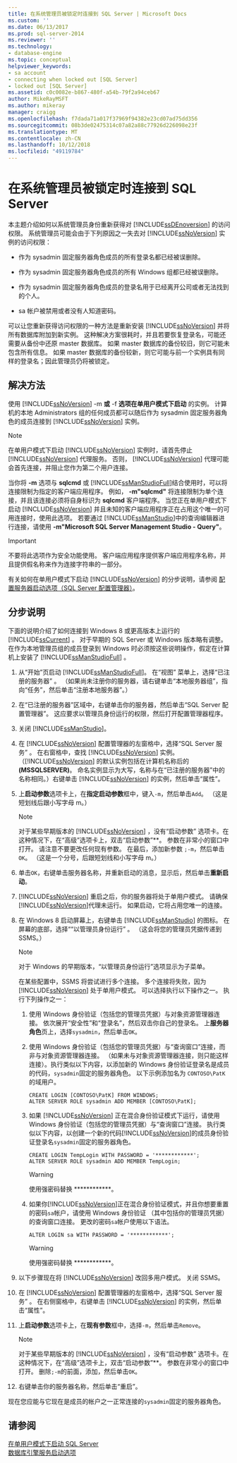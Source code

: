 ```yaml
---
title: 在系统管理员被锁定时连接到 SQL Server | Microsoft Docs
ms.custom: ''
ms.date: 06/13/2017
ms.prod: sql-server-2014
ms.reviewer: ''
ms.technology:
- database-engine
ms.topic: conceptual
helpviewer_keywords:
- sa account
- connecting when locked out [SQL Server]
- locked out [SQL Server]
ms.assetid: c0c0082e-b867-480f-a54b-79f2a94ceb67
author: MikeRayMSFT
ms.author: mikeray
manager: craigg
ms.openlocfilehash: f7dada71a017f37969f94382e23cd07ad75dd356
ms.sourcegitcommit: 08b3de02475314c07a82a88c77926d226098e23f
ms.translationtype: MT
ms.contentlocale: zh-CN
ms.lasthandoff: 10/12/2018
ms.locfileid: "49119784"
---
```

# <a name="connect-to-sql-server-when-system-administrators-are-locked-out"></a>在系统管理员被锁定时连接到 SQL Server
  本主题介绍如何以系统管理员身份重新获得对 [!INCLUDE[ssDEnoversion](../../includes/ssdenoversion-md.md)] 的访问权限。 系统管理员可能会由于下列原因之一失去对 [!INCLUDE[ssNoVersion](../../includes/ssnoversion-md.md)] 实例的访问权限：  
  
-   作为 sysadmin 固定服务器角色成员的所有登录名都已经被误删除。  
  
-   作为 sysadmin 固定服务器角色成员的所有 Windows 组都已经被误删除。  
  
-   作为 sysadmin 固定服务器角色成员的登录名用于已经离开公司或者无法找到的个人。  
  
-   sa 帐户被禁用或者没有人知道密码。  
  
 可以让您重新获得访问权限的一种方法是重新安装 [!INCLUDE[ssNoVersion](../../includes/ssnoversion-md.md)] 并将所有数据库附加到新实例。 这种解决方案很耗时，并且若要恢复登录名，可能还需要从备份中还原 master 数据库。 如果 master 数据库的备份较旧，则它可能未包含所有信息。 如果 master 数据库的备份较新，则它可能与前一个实例具有同样的登录名；因此管理员仍将被锁定。  
  
## <a name="resolution"></a>解决方法  
 使用 [!INCLUDE[ssNoVersion](../../includes/ssnoversion-md.md)] -m **或** -f **选项在单用户模式下启动** 的实例。 计算机的本地 Administrators 组的任何成员都可以随后作为 sysadmin 固定服务器角色的成员连接到 [!INCLUDE[ssNoVersion](../../includes/ssnoversion-md.md)] 实例。  
  
> [!NOTE]  
>  在单用户模式下启动 [!INCLUDE[ssNoVersion](../../includes/ssnoversion-md.md)] 实例时，请首先停止 [!INCLUDE[ssNoVersion](../../includes/ssnoversion-md.md)] 代理服务。 否则， [!INCLUDE[ssNoVersion](../../includes/ssnoversion-md.md)] 代理可能会首先连接，并阻止您作为第二个用户连接。  
  
 当你将 **-m** 选项与 **sqlcmd** 或 [!INCLUDE[ssManStudioFull](../../includes/ssmanstudiofull-md.md)]结合使用时，可以将连接限制为指定的客户端应用程序。 例如， **-m"sqlcmd"** 将连接限制为单个连接，并且该连接必须将自身标识为 **sqlcmd** 客户端程序。 当您正在单用户模式下启动 [!INCLUDE[ssNoVersion](../../includes/ssnoversion-md.md)] 并且未知的客户端应用程序正在占用这个唯一的可用连接时，使用此选项。 若要通过 [!INCLUDE[ssManStudio](../../includes/ssmanstudio-md.md)]中的查询编辑器进行连接，请使用 **-m"Microsoft SQL Server Management Studio - Query"**。  
  
> [!IMPORTANT]  
>  不要将此选项作为安全功能使用。 客户端应用程序提供客户端应用程序名称，并且提供假名称来作为连接字符串的一部分。  
  
 有关如何在单用户模式下启动 [!INCLUDE[ssNoVersion](../../includes/ssnoversion-md.md)] 的分步说明，请参阅 [配置服务器启动选项（SQL Server 配置管理器）](scm-services-configure-server-startup-options.md)。  
  
## <a name="step-by-step-instructions"></a>分步说明  
 下面的说明介绍了如何连接到 Windows 8 或更高版本上运行的 [!INCLUDE[ssCurrent](../../includes/sscurrent-md.md)] 。 对于早期的 SQL Server 或 Windows 版本略有调整。 在作为本地管理员组的成员登录到 Windows 时必须按这些说明操作，假定在计算机上安装了 [!INCLUDE[ssManStudioFull](../../includes/ssmanstudiofull-md.md)] 。  
  
1.  从“开始”页启动 [!INCLUDE[ssManStudioFull](../../includes/ssmanstudiofull-md.md)]。 在“视图”  菜单上，选择“已注册的服务器” 。 （如果尚未注册你的服务器，请右键单击“本地服务器组”，指向“任务”，然后单击“注册本地服务器”。）  
  
2.  在“已注册的服务器”区域中，右键单击你的服务器，然后单击“SQL Server 配置管理器”。 这应要求以管理员身份运行的权限，然后打开配置管理器程序。  
  
3.  关闭 [!INCLUDE[ssManStudio](../../includes/ssmanstudio-md.md)]。  
  
4.  在 [!INCLUDE[ssNoVersion](../../includes/ssnoversion-md.md)] 配置管理器的左窗格中，选择“SQL Server 服务” 。 在右窗格中，查找 [!INCLUDE[ssNoVersion](../../includes/ssnoversion-md.md)] 实例。 （[!INCLUDE[ssNoVersion](../../includes/ssnoversion-md.md)] 的默认实例包括在计算机名称后的 **(MSSQLSERVER)**。 命名实例显示为大写，名称与在“已注册的服务器”中的名称相同。）右键单击 [!INCLUDE[ssNoVersion](../../includes/ssnoversion-md.md)] 的实例，然后单击“属性”。  
  
5.  上**启动参数**选项卡上，在**指定启动参数**框中，键入`-m`，然后单击`Add`。 （这是短划线后跟小写字母 m。）  
  
    > [!NOTE]  
    >  对于某些早期版本的 [!INCLUDE[ssNoVersion](../../includes/ssnoversion-md.md)] ，没有“启动参数”  选项卡。在这种情况下，在“高级”选项卡上，双击“启动参数”**。 参数在非常小的窗口中打开。 请注意不要更改任何现有参数。 在最后，添加新参数 `;-m`，然后单击 `OK`。 （这是一个分号，后跟短划线和小写字母 m。）  
  
6.  单击`OK`，右键单击服务器名称，并重新启动的消息，显示后，然后单击**重新启动**。  
  
7.  [!INCLUDE[ssNoVersion](../../includes/ssnoversion-md.md)] 重启之后，你的服务器将处于单用户模式。 请确保[!INCLUDE[ssNoVersion](../../includes/ssnoversion-md.md)]代理未运行。 如果启动，它将占用您唯一的连接。  
  
8.  在 Windows 8 启动屏幕上，右键单击 [!INCLUDE[ssManStudio](../../includes/ssmanstudio-md.md)] 的图标。 在屏幕的底部，选择““以管理员身份运行” 。 （这会将您的管理员凭据传递到 SSMS。）  
  
    > [!NOTE]  
    >  对于 Windows 的早期版本，“以管理员身份运行”选项显示为子菜单。  
  
     在某些配置中，SSMS 将尝试进行多个连接。 多个连接将失败，因为 [!INCLUDE[ssNoVersion](../../includes/ssnoversion-md.md)] 处于单用户模式。 可以选择执行以下操作之一。 执行下列操作之一：  
  
    1.  使用 Windows 身份验证（包括您的管理员凭据）与对象资源管理器连接。 依次展开“安全性”和“登录名”，然后双击你自己的登录名。 上**服务器角色**页上，选择`sysadmin`，然后单击`OK`。  
  
    2.  使用 Windows 身份验证（包括您的管理员凭据）与“查询窗口”连接，而非与对象资源管理器连接。 （如果未与对象资源管理器连接，则只能这样连接）。执行类似以下内容，以添加新的 Windows 身份验证登录名是成员的代码，`sysadmin`固定的服务器角色。 以下示例添加名为 `CONTOSO\PatK`的域用户。  
  
        ```  
        CREATE LOGIN [CONTOSO\PatK] FROM WINDOWS;  
        ALTER SERVER ROLE sysadmin ADD MEMBER [CONTOSO\PatK];  
        ```  
  
    3.  如果 [!INCLUDE[ssNoVersion](../../includes/ssnoversion-md.md)] 正在混合身份验证模式下运行，请使用 Windows 身份验证（包括您的管理员凭据）与“查询窗口”连接。 执行类似以下内容，以创建一个新的代码[!INCLUDE[ssNoVersion](../../includes/ssnoversion-md.md)]的成员身份验证登录名`sysadmin`固定的服务器角色。  
  
        ```  
        CREATE LOGIN TempLogin WITH PASSWORD = '************';  
        ALTER SERVER ROLE sysadmin ADD MEMBER TempLogin;  
        ```  
  
        > [!WARNING]  
        >  使用强密码替换 ************。  
  
    4.  如果你[!INCLUDE[ssNoVersion](../../includes/ssnoversion-md.md)]正在混合身份验证模式，并且你想要重置的密码`sa`帐户，请使用 Windows 身份验证 （其中包括你的管理员凭据） 的查询窗口连接。 更改的密码`sa`帐户使用以下语法。  
  
        ```  
        ALTER LOGIN sa WITH PASSWORD = '************';  
        ```  
  
        > [!WARNING]  
        >  使用强密码替换 ************。  
  
9. 以下步骤现在将 [!INCLUDE[ssNoVersion](../../includes/ssnoversion-md.md)] 改回多用户模式。 关闭 SSMS。  
  
10. 在 [!INCLUDE[ssNoVersion](../../includes/ssnoversion-md.md)] 配置管理器的左窗格中，选择“SQL Server 服务” 。 在右侧窗格中，右键单击 [!INCLUDE[ssNoVersion](../../includes/ssnoversion-md.md)] 的实例，然后单击“属性”。  
  
11. 上**启动参数**选项卡上，在**现有参数**框中，选择`-m`，然后单击`Remove`。  
  
    > [!NOTE]  
    >  对于某些早期版本的 [!INCLUDE[ssNoVersion](../../includes/ssnoversion-md.md)] ，没有“启动参数”  选项卡。在这种情况下，在“高级”选项卡上，双击“启动参数”**。 参数在非常小的窗口中打开。 删除`;-m`的前面，添加，然后单击`OK`。  
  
12. 右键单击你的服务器名称，然后单击“重启”。  
  
 现在您应能与它现在是成员的帐户之一正常连接的`sysadmin`固定的服务器角色。  
  
## <a name="see-also"></a>请参阅  
 [在单用户模式下启动 SQL Server](start-sql-server-in-single-user-mode.md)   
 [数据库引擎服务启动选项](database-engine-service-startup-options.md)  
  
  
